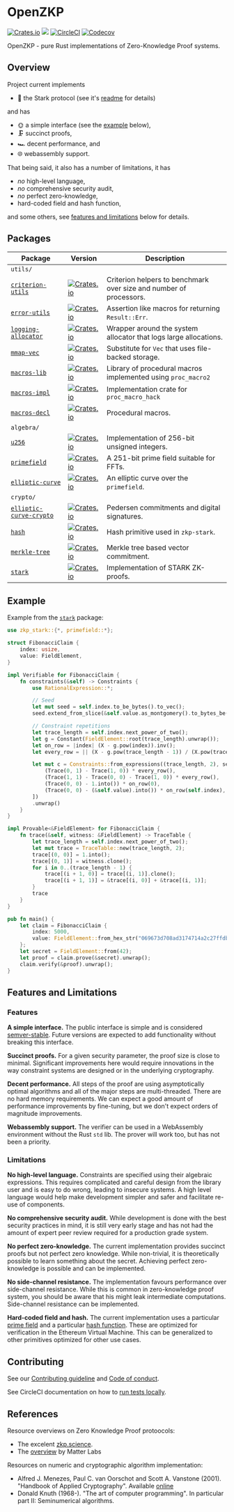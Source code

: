 # OpenZKP

[![Crates.io](https://img.shields.io/crates/l/zkp-stark)](/License.md)
[![](https://docs.rs/zkp-stark/badge.svg)](https://docs.rs/zkp-stark)
[![CircleCI](https://img.shields.io/circleci/build/github/0xProject/OpenZKP)](https://circleci.com/gh/0xProject/OpenZKP)
[![Codecov](https://img.shields.io/codecov/c/gh/0xproject/OpenZKP)](https://codecov.io/gh/0xProject/OpenZKP)

OpenZKP - pure Rust implementations of Zero-Knowledge Proof systems.

## Overview

Project current implements

* 🐺 the Stark protocol (see it's [readme](/crypto/starks/Readme/md) for details)

and has

* 🌞 a simple interface (see the [example](#example) below),
* 🗜️ succinct proofs,
* 🏎️ decent performance, and
* 🌐 webassembly support.

That being said, it also has a number of limitations, it has

* *no* high-level language,
* *no* comprehensive security audit,
* *no* perfect zero-knowledge,
* hard-coded field and hash function,

and some others, see [features and limitations](#features-and-limitations) below for details.

## Packages

| Package                                                        | Version                                                                                                                              | Description                                                                                       |
| -------------------------------------------------------------- | ------------------------------------------------------------------------------------------------------------------------------------ | ------------------------------------------------------------------------------------------------- |
| `utils/`                                                       |                                                                                                                                      |                                                                                                   |
| [`criterion-utils`](/utils/criterion-utils)                    | [![Crates.io](https://img.shields.io/crates/v/zkp-criterion-utils?label=)](https://crates.io/crates/zkp-criterion-utils)             | Criterion helpers to benchmark over size and number of processors.                                |
| [`error-utils`](/utils/error-utils)                            | [![Crates.io](https://img.shields.io/crates/v/zkp-error-utils?label=)](https://crates.io/crates/zkp-error-utils)                     | Assertion like macros for returning `Result::Err`.                                                |
| [`logging-allocator`](/utils/logging-allocator)                | [![Crates.io](https://img.shields.io/crates/v/zkp-logging-allocator?label=)](https://crates.io/crates/zkp-logging-allocator)         | Wrapper around the system allocator that logs large allocations.                                  |
| [`mmap-vec`](/utils/mmap-vec)                                  | [![Crates.io](https://img.shields.io/crates/v/zkp-mmap-vec?label=)](https://crates.io/crates/zkp-mmap-vec)                           | Substitute for `Vec` that uses file-backed storage.                                               |
| [`macros-lib`](/utils/macros-lib)                              | [![Crates.io](https://img.shields.io/crates/v/zkp-macros-lib?label=)](https://crates.io/crates/zkp-macros-lib)                       | Library of procedural macros implemented using `proc_macro2`                                      |
| [`macros-impl`](/utils/macros-impl)                            | [![Crates.io](https://img.shields.io/crates/v/zkp-macros-impl?label=)](https://crates.io/crates/zkp-macros-impl)                     | Implementation crate for `proc_macro_hack`                                                        |
| [`macros-decl`](/utils/macros-decl)                            | [![Crates.io](https://img.shields.io/crates/v/zkp-macros-decl?label=)](https://crates.io/crates/zkp-macros-decl)                     | Procedural macros.                                                                                |
| `algebra/`                                                     |                                                                                                                                      |                                                                                                   |
| [`u256`](/algebra/u256)                                        | [![Crates.io](https://img.shields.io/crates/v/zkp-u256?label=)](https://crates.io/crates/zkp-u256)                                   | Implementation of 256-bit unsigned integers.                                                      |
| [`primefield`](/algebra/primefield)                            | [![Crates.io](https://img.shields.io/crates/v/zkp-primefield?label=)](https://crates.io/crates/zkp-primefield)                       | A 251-bit prime field suitable for FFTs.                                                          |
| [`elliptic-curve`](/algebra/elliptic-curve)                    | [![Crates.io](https://img.shields.io/crates/v/zkp-elliptic-curve?label=)](https://crates.io/crates/zkp-elliptic-curve)               | An elliptic curve over the `primefield`.                                                          |
| `crypto/`                                                      |                                                                                                                                      |                                                                                                   |
| [`elliptic-curve-crypto`](/crypto/elliptic-curve-crypto)       | [![Crates.io](https://img.shields.io/crates/v/zkp-elliptic-curve-crypto?label=)](https://crates.io/crates/zkp-elliptic-curve-crypto) | Pedersen commitments and digital signatures.                                                      |
| [`hash`](/crypto/hash)                                         | [![Crates.io](https://img.shields.io/crates/v/zkp-hash?label=)](https://crates.io/crates/zkp-hash)                                   | Hash primitive used in `zkp-stark`.                                                               |
| [`merkle-tree`](/crypto/merkle-tree)                           | [![Crates.io](https://img.shields.io/crates/v/zkp-merkle-tree?label=)](https://crates.io/crates/zkp-merkle-tree)                     | Merkle tree based vector commitment.                                                              |
| [`stark`](/crypto/stark)                                       | [![Crates.io](https://img.shields.io/crates/v/zkp-stark?label=)](https://crates.io/crates/zkp-stark)                                 | Implementation of STARK ZK-proofs.                                                      |

## Example

Example from the [`stark`](/crypto/stark) package:

```rust
use zkp_stark::{*, primefield::*};

struct FibonacciClaim {
    index: usize,
    value: FieldElement,
}

impl Verifiable for FibonacciClaim {
    fn constraints(&self) -> Constraints {
        use RationalExpression::*;

        // Seed
        let mut seed = self.index.to_be_bytes().to_vec();
        seed.extend_from_slice(&self.value.as_montgomery().to_bytes_be());

        // Constraint repetitions
        let trace_length = self.index.next_power_of_two();
        let g = Constant(FieldElement::root(trace_length).unwrap());
        let on_row = |index| (X - g.pow(index)).inv();
        let every_row = || (X - g.pow(trace_length - 1)) / (X.pow(trace_length) - 1.into());

        let mut c = Constraints::from_expressions((trace_length, 2), seed, vec![
            (Trace(0, 1) - Trace(1, 0)) * every_row(),
            (Trace(1, 1) - Trace(0, 0) - Trace(1, 0)) * every_row(),
            (Trace(0, 0) - 1.into()) * on_row(0),
            (Trace(0, 0) - (&self.value).into()) * on_row(self.index),
        ])
        .unwrap()
    }
}

impl Provable<&FieldElement> for FibonacciClaim {
    fn trace(&self, witness: &FieldElement) -> TraceTable {
        let trace_length = self.index.next_power_of_two();
        let mut trace = TraceTable::new(trace_length, 2);
        trace[(0, 0)] = 1.into();
        trace[(0, 1)] = witness.clone();
        for i in 0..(trace_length - 1) {
            trace[(i + 1, 0)] = trace[(i, 1)].clone();
            trace[(i + 1, 1)] = &trace[(i, 0)] + &trace[(i, 1)];
        }
        trace
    }
}

pub fn main() {
    let claim = FibonacciClaim {
        index: 5000,
        value: FieldElement::from_hex_str("069673d708ad3174714a2c27ffdb56f9b3bfb38c1ea062e070c3ace63e9e26eb"),
    };
    let secret = FieldElement::from(42);
    let proof = claim.prove(&secret).unwrap();
    claim.verify(&proof).unwrap();
}
```

## Features and Limitations

### Features

**A simple interface.** The public interface is simple and is considered [semver-stable](https://github.com/rust-lang/rfcs/blob/master/text/1105-api-evolution.md). Future versions are expected to add functionality without breaking this interface.

**Succinct proofs.** For a given security parameter, the proof size is close to minimal. Significant improvements here would require innovations in the way constraint systems are designed or in the underlying cryptography.

**Decent performance.** All steps of the proof are using asymptotically optimal algorithms and all of the major steps are multi-threaded. There are no hard memory requirements. We can expect a good amount of performance improvements by fine-tuning, but we don't expect orders of magnitude improvements.

**Webassembly support.** The verifier can be used in a WebAssembly environment without the Rust `std` lib. The prover will work too, but has not been a priority.

### Limitations

**No high-level language.** Constraints are specified using their algebraic expressions. This requires complicated and careful design from the library user and is easy to do wrong, leading to insecure systems. A high level language would help make development simpler and safer and facilitate re-use of components.

**No comprehensive security audit.** While development is done with the best security practices in mind, it is still very early stage and has not had the amount of expert peer review required for a production grade system.

**No perfect zero-knowledge.** The current implementation provides succinct proofs but not perfect zero knowledge. While non-trivial, it is theoretically possible to learn something about the secret. Achieving perfect zero-knowledge is possible and can be implemented.

**No side-channel resistance.** The implementation favours performance over side-channel resistance. While this is common in zero-knowledge proof system, you should be aware that his might leak intermediate computations. Side-channel resistance can be implemented.

**Hard-coded field and hash.** The current implementation uses a particular [prime field](/algebra/primefield) and a particular [hash function](/crypto/hash). These are optimized for verification in the Ethereum Virtual Machine. This can be generalized to other primitives optimized for other use cases.

## Contributing

See our [Contributing guideline](/Contributing.md) and [Code of conduct](/Code_of_conduct.md).

See CircleCI documentation on how to [run tests locally][cci-local].

[cci-local]: https://circleci.com/docs/2.0/local-cli/

## References

Resource overviews on Zero Knowledge Proof protoocols:

* The excelent [zkp.science](https://zkp.science/).
* The [overview](https://github.com/matter-labs/awesome-zero-knowledge-proofs) by Matter Labs

Resources on numeric and cryptographic algorithm implementation:

*  Alfred J. Menezes, Paul C. van Oorschot and Scott A. Vanstone (2001).
  "Handbook of Applied Cryptography". Available [online](http://cacr.uwaterloo.ca/hac/)
* Donald Knuth (1968-).
  "The art of computer programming". In particular part II: Seminumerical algorithms.
